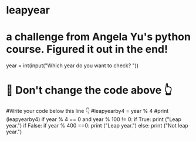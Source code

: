 # leapyear
# a challenge from Angela Yu's python course.  Figured it out in the end! 
year = int(input("Which year do you want to check? "))
# 🚨 Don't change the code above 👆

#Write your code below this line 👇
#leapyearby4 = year % 4
#print (leapyearby4)
if year % 4 == 0 and year % 100 != 0:
    if True:
        print ("Leap year.")
    if False:
        if year % 400 ==0:
         print ("Leap year.")
else:
    print ("Not leap year.")
